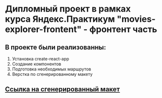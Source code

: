 # Дипломный проект в рамках курса Яндекс.Практикум "movies-explorer-frontent" - фронтент часть

## В проекте были реализованны:
1. Установка create-react-app
2. Создание компонентов
3. Подготовка необходимых маршрутов
4. Верстка по сгенерированному макету


## [Ссылка на сгенерированный макет](https://disk.yandex.ru/d/9PgLeBjOAlc2Lw)